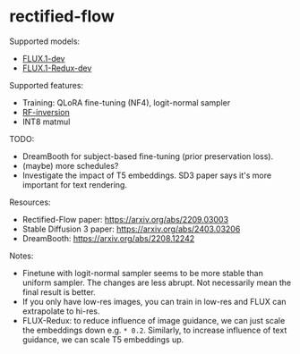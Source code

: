# rectified-flow

Supported models:

- [FLUX.1-dev](https://huggingface.co/black-forest-labs/FLUX.1-dev)
- [FLUX.1-Redux-dev](https://huggingface.co/black-forest-labs/FLUX.1-Redux-dev)

Supported features:

- Training: QLoRA fine-tuning (NF4), logit-normal sampler
- [RF-inversion](https://arxiv.org/abs/2410.10792)
- INT8 matmul

TODO:
- DreamBooth for subject-based fine-tuning (prior preservation loss).
- (maybe) more schedules?
- Investigate the impact of T5 embeddings. SD3 paper says it's more important for text rendering.

Resources:

- Rectified-Flow paper: https://arxiv.org/abs/2209.03003
- Stable Diffusion 3 paper: https://arxiv.org/abs/2403.03206
- DreamBooth: https://arxiv.org/abs/2208.12242

Notes:

- Finetune with logit-normal sampler seems to be more stable than uniform sampler. The changes are less abrupt. Not necessarily mean the final result is better.
- If you only have low-res images, you can train in low-res and FLUX can extrapolate to hi-res.
- FLUX-Redux: to reduce influence of image guidance, we can just scale the embeddings down e.g. `* 0.2`. Similarly, to increase influence of text guidance, we can scale T5 embeddings up.
